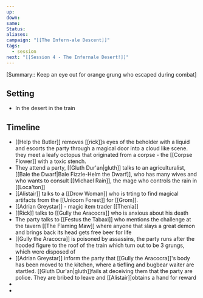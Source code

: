 ```yaml
---
up: 
down: 
same: 
Status: 
aliases: 
campaign: "[[The Infern-ale Descent]]"
tags:
  - session
next: "[[Session 4 - The Infernale Desert!]]"
---
```

[Summary:: Keep an eye out for orange grung who escaped during combat]
## Setting
- In the desert in the train

## Timeline
- [[Help the Butler]] removes [[rick]]s eyes of the beholder with a liquid and escorts the party through a magical door into a cloud like scene. they meet a leafy octopus that originated from a corpse - the [[Corpse Flower]] with a toxic stench.
- They attend a party, [[Gluth Dur'an|gluth]] talks to an agriculturalist, [[Bale the Dwarf|Bale Fizzle-Helm the Dwarf]], who has many wives and who wants to consult [[Michael Rain]], the mage who controls the rain in [[Loca'ton]]
- [[Alistair]] talks to a [[Drow Woman]] who is trting to find magical artifacts from the [[Unicorn Forest]] for [[Grom]].
- [[Adrian Greystar]] - magic item trader  [[Thenia]]
- [[Rick]] talks to [[Gully the Aracocra]] who is anxious about his death
- The party talks to [[Festus the Tabaxi]]  who mentions the challenge at the tavern [[The Flaming Maw]] where anyone that slays a great demon and brings back its head gets free beer for life
- [[Gully the Aracocra]] is poisoned by assassins, the party runs after the hooded figure to the roof of the train which turn out to be 3 grungs, which were disposed of
- [[Adrian Greystar]] inform the party that [[Gully the Aracocra]]'s body has been moved to the kitchen, where a tiefling and bugbear waiter are startled. [[Gluth Dur'an|gluth]]fails at deceiving them that the party are police. They are bribed to leave and [[Alistair]]obtains a hand for reward
- 
- 